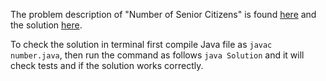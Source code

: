 The problem description of "Number of Senior Citizens" is found [here](https://leetcode.com/problems/number-of-senior-citizens/) and the solution [here](https://github.com/aurimas13/Solutions-To-Problems/blob/main/LeetCode/Java%20Solutions/Number%20of%20Senior%20Citizens/number.java).

To check the solution in terminal first compile Java file as `javac number.java`, then run the command as follows `java Solution` and it will check tests and if the solution works correctly.
